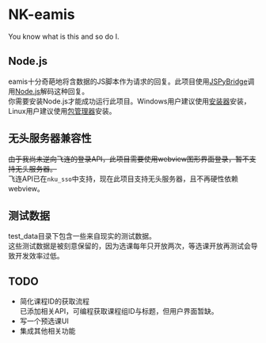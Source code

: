# NK-eamis
You know what is this and so do I.  

## Node.js
eamis十分奇葩地将含数据的JS脚本作为请求的回复。此项目使用[JSPyBridge](https://github.com/extremeheat/JSPyBridge)调用[Node.js](https://nodejs.org/zh-cn)解码这种回复。  
你需要安装Node.js才能成功运行此项目。Windows用户建议使用[安装器](https://nodejs.org/zh-cn/download/prebuilt-installer)安装，Linux用户建议使用[包管理器](https://nodejs.org/zh-cn/download/package-manager)安装。

## 无头服务器兼容性
~~由于我尚未逆向飞连的登录API，此项目需要使用webview图形界面登录，暂不支持无头服务器。~~  
飞连API已在`nku_sso`中支持，现在此项目支持无头服务器，且不再硬性依赖webview。

## 测试数据
test_data目录下包含一些来自现实的测试数据。  
这些测试数据是被刻意保留的，因为选课每年只开放两次，等选课开放再测试会导致开发效率过低。

## TODO
- 简化课程ID的获取流程  
    已添加相关API，可编程获取课程组ID与标题，但用户界面暂缺。
- 写一个预选课UI
- 集成其他相关功能
